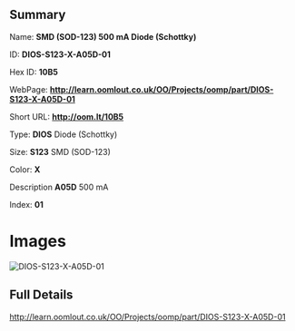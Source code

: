 

## Summary
 
Name: __SMD (SOD-123) 500 mA Diode (Schottky)__

ID: __DIOS-S123-X-A05D-01__

Hex ID: __10B5__

WebPage: __http://learn.oomlout.co.uk/OO/Projects/oomp/part/DIOS-S123-X-A05D-01__

Short URL: __http://oom.lt/10B5__


Type: __DIOS__ Diode (Schottky) 

Size: __S123__ SMD (SOD-123) 

Color: __X__  

Description __A05D__ 500 mA 

Index: __01__


 # Images
![DIOS-S123-X-A05D-01](http://oomlout.com/oomp-gen/parts/DIOS-S123-X-A05D-01/DIOS-S123-X-A05D-01_420.jpg)



 ## Full Details

 http://learn.oomlout.co.uk/OO/Projects/oomp/part/DIOS-S123-X-A05D-01














